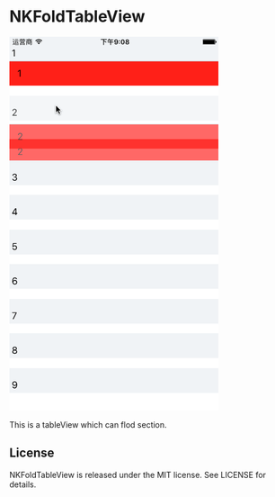# NKFoldTableView

![image](https://github.com/Nikolilol/NKFoldTableView/blob/master/ScreenShot.gif)   

This is a tableView which can flod section.

## License

NKFoldTableView is released under the MIT license. See LICENSE for details.
